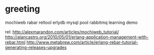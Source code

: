 greeting
========

mochiweb rabar reltool  erlydb mysql  pool rabbitmq learning demo

rel:
http://alexmarandon.com/articles/mochiweb_tutorial/
http://alancastro.org/2010/05/01/erlang-application-management-with-rebar.html
http://www.metabrew.com/article/erlang-rebar-tutorial-generating-releases-upgrades

